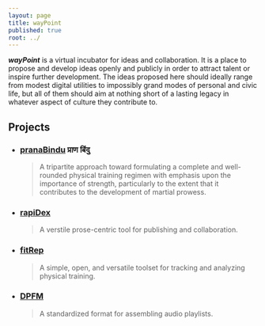 ```yaml
---
layout: page
title: wayPoint
published: true
root: ../
---
```


***wayPoint*** is a virtual incubator for ideas and collaboration.  It is a place to propose and develop ideas openly and publicly in order to attract talent or inspire further development.  The ideas proposed here should ideally range from modest digital utilities to impossibly grand modes of personal and civic life, but all of them should aim at nothing short of a lasting legacy in whatever aspect of culture they contribute to.

## Projects

 * ### [pranaBindu](./pranaBindu) प्राण बिंदु
   > A tripartite approach toward formulating a complete and well-rounded physical training regimen with emphasis upon the importance of strength, particularly to the extent that it contributes to the development of martial prowess.
 * ### [rapiDex](./rapiDex)
   > A verstile prose-centric tool for publishing and collaboration.
 * ### [fitRep](./fitRep)
   > A simple, open, and versatile toolset for tracking and analyzing physical training.
 * ### [DPFM](./DPFM)
   > A standardized format for assembling audio playlists.
